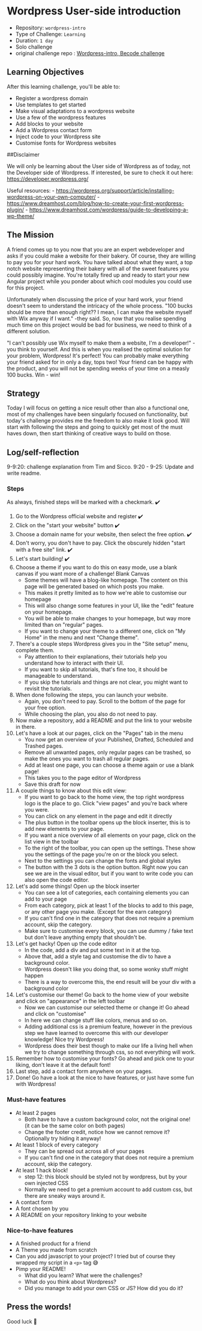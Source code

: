 # Wordpress User-side introduction

- Repository: `wordpress-intro`
- Type of Challenge: `Learning`
- Duration: `1 day`
- Solo challenge
- original challenge repo : [Wordpress-intro, Becode challenge](https://github.com/becodeorg/ANT-Lamarr-5.34/tree/164aac92d5ccf82cc84e4a74db497c8758d7cc16/2.The-Hill/wordpress)

## Learning Objectives 
After this learning challenge, you'll be able to:
- Register a wordpress domain
- Use templates to get started
- Make visual adaptations to a wordpress website
- Use a few of the wordpress features
- Add blocks to your website
- Add a Wordpress contact form
- Inject code to your Wordpress site
- Customise fonts for Wordpress websites

##Disclaimer

We will only be learning about the User side of Wordpress as of today, not the Developer side of Wordpress. If interested, be sure to check it out here: https://developer.wordpress.org/

Useful resources:
    - https://wordpress.org/support/article/installing-wordpress-on-your-own-computer/
    - https://www.dreamhost.com/blog/how-to-create-your-first-wordpress-plugin/
    - https://www.dreamhost.com/wordpress/guide-to-developing-a-wp-theme/

## The Mission
A friend comes up to you now that you are an expert webdeveloper and asks if you could make a website for their bakery. Of course, they are willing to pay you for your hard work. You have talked about what they want, a top notch website representing their bakery with all of the sweet features you could possibly imagine. You're totally fired up and ready to start your new Angular project while you ponder about which cool modules you could use for this project.

Unfortunately when discussing the price of your hard work, your friend doesn't seem to understand the intricacy of the whole process. "100 bucks should be more than enough right?? I mean, I can make the website myself with Wix anyway if I want." -they said. So, now that you realise spending much time on this project would be bad for business, we need to think of a different solution.

"I can't possibly use Wix myself to make them a website, I'm a developer!" -you think to yourself. And this is when you realised the optimal solution for your problem, Wordpress! It's perfect! You can probably make everything your friend asked for in only a day, tops two! Your friend can be happy with the product, and you will not be spending weeks of your time on a measly 100 bucks. Win - win!

## Strategy
Today I will focus on getting a nice result other than also a functional one, most of my challenges have been singularly focused on functionality, but today's challenge provides me the freedom to also make it look good. 
Will start with following the steps and going to quickly get most of the must haves down, then start thinking of creative ways to build on those. 

## Log/self-reflection
9-9:20: challenge explanation from Tim and Sicco. 
9:20 - 9-25: Update and write readme. 

### Steps
As always, finished steps will be marked with a checkmark. ✔️
1. Go to the Wordpress official website and register ✔️
2. Click on the "start your website" button ✔️ 
3. Choose a domain name for your website, then select the free option. ✔️
4. Don't worry, you don't have to pay. Click the obscurely hidden "start with a free site" link. ✔️
5. Let's start building! ✔️
6. Choose a theme if you want to do this on easy mode, use a blank canvas if you want more of a challenge! Blank Canvas
    - Some themes will have a blog-like homepage. The content on this page will be generated based on which posts you make.
    - This makes it pretty limited as to how we're able to customise our homepage
    - This will also change some features in your UI, like the "edit" feature on your homepage.
    - You will be able to make changes to your homepage, but way more limited than on "regular" pages.
    - If you want to change your theme to a different one, click on "My Home" in the menu and next "Change theme".
7. There's a couple steps Wordpress gives you in the "Site setup" menu, complete them.
    - Pay attention to their explanations, their tutorials help you understand how to interact with their UI.
    - If you want to skip all tutorials, that's fine too, it should be manageable to understand.
    - If you skip the tutorials and things are not clear, you might want to revisit the tutorials.
8. When done following the steps, you can launch your website.
    - Again, you don't need to pay. Scroll to the bottom of the page for your free option.
    - While choosing the plan, you also do not need to pay.
9. Now make a repository, add a README and put the link to your website in there.
9. Let's have a look at our pages, click on the "Pages" tab in the menu
    - You now get an overview of your Published, Drafted, Scheduled and Trashed pages.
    - Remove all unwanted pages, only regular pages can be trashed, so make the ones you want to trash all regular pages.
    - Add at least one page, you can choose a theme again or use a blank page!
    - This takes you to the page editor of Wordpress
    - Save this draft for now
10. A couple things to know about this edit view:
    - If you want to go back to the home view, the top right wordpress logo is the place to go. Click "view pages" and you're back where you were.
    - You can click on any element in the page and edit it directly
    - The plus button in the toolbar opens up the block inserter, this is to add new elements to your page.
    - If you want a nice overview of all elements on your page, click on the list view in the toolbar
    - To the right of the toolbar, you can open up the settings. These show you the settings of the page you're on or the block you select.
    - Next to the settings you can change the fonts and global styles
    - The button with the 3 dots is the option button. Right now you can see we are in the visual editor, but if you want to write code you can also open the code editor.
11. Let's add some things! Open up the block inserter
    - You can see a lot of categories, each containing elements you can add to your page
    - From each category, pick at least 1 of the blocks to add to this page, or any other page you make. (Except for the earn category)
    - If you can't find one in the category that does not require a premium account, skip the category.
    - Make sure to customise every block, you can use dummy / fake text but don't leave anything empty that shouldn't be.
12. Let's get hacky! Open up the code editor
    - In the code, add a div and put some text in it at the top.
    - Above that, add a style tag and customise the div to have a background color.
    - Wordpress doesn't like you doing that, so some wonky stuff might happen
    - There is a way to overcome this, the end result will be your div with a background color
13. Let's customise our theme! Go back to the home view of your website and click on "appearance" in the left toolbar
    - Now we can customise our selected theme or change it! Go ahead and click on "customise"
    - In here we can change stuff like colors, menus and so on.
    - Adding additional css is a premium feature, however in the previous step we have learned to overcome this with our developer knowledge! Nice try Wordpress!
    - Wordpress does their best though to make our life a living hell when we try to change something through css, so not everything will work.
14. Remember how to customise your fonts? Go ahead and pick one to your liking, don't leave it at the default font!
15. Last step, add a contact form anywhere on your pages.
16. Done! Go have a look at the nice to have features, or just have some fun with Wordpress!

### Must-have features

- At least 2 pages 
    - Both have to have a custom background color, not the original one! (it can be the same color on both pages)
    - Change the footer credit, notice how we cannot remove it? Optionally try hiding it anyway!
- At least 1 block of every category
    - They can be spread out across all of your pages
    - If you can't find one in the category that does not require a premium account, skip the category.
- At least 1 hack block!
    - step 12: this block should be styled not by wordpress, but by your own injected CSS
    - Normally we need to get a premium account to add custom css, but there are sneaky ways around it.
- A contact form
- A font chosen by you
- A README on your repository linking to your website


### Nice-to-have features

- A finished product for a friend
- A Theme you made from scratch
- Can you add javascript to your project? I tried but of course they wrapped my script in a `<p>` tag 😅
- Pimp your README!
    - What did you learn? What were the challenges?
    - What do you think about Wordpress?
    - Did you manage to add your own CSS or JS? How did you do it?


## Press the words!

Good luck 💖
